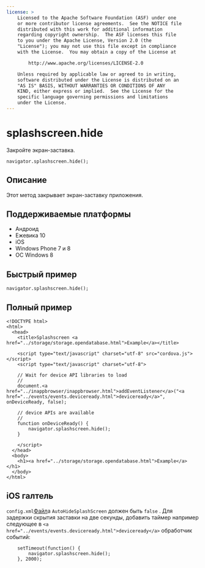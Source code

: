 ```yaml
---
license: >
    Licensed to the Apache Software Foundation (ASF) under one
    or more contributor license agreements.  See the NOTICE file
    distributed with this work for additional information
    regarding copyright ownership.  The ASF licenses this file
    to you under the Apache License, Version 2.0 (the
    "License"); you may not use this file except in compliance
    with the License.  You may obtain a copy of the License at

        http://www.apache.org/licenses/LICENSE-2.0

    Unless required by applicable law or agreed to in writing,
    software distributed under the License is distributed on an
    "AS IS" BASIS, WITHOUT WARRANTIES OR CONDITIONS OF ANY
    KIND, either express or implied.  See the License for the
    specific language governing permissions and limitations
    under the License.
---
```


# splashscreen.hide

Закройте экран-заставка.

    navigator.splashscreen.hide();
    

## Описание

Этот метод закрывает экран-заставку приложения.

## Поддерживаемые платформы

*   Андроид
*   Ежевика 10
*   iOS
*   Windows Phone 7 и 8
*   ОС Windows 8

## Быстрый пример

    navigator.splashscreen.hide();
    

## Полный пример

    <!DOCTYPE html>
    <html>
      <head>
        <title>Splashscreen <a href="../storage/storage.opendatabase.html">Example</a></title>
    
        <script type="text/javascript" charset="utf-8" src="cordova.js"></script>
        <script type="text/javascript" charset="utf-8">
    
        // Wait for device API libraries to load
        //
        document.<a href="../inappbrowser/inappbrowser.html">addEventListener</a>("<a href="../events/events.deviceready.html">deviceready</a>", onDeviceReady, false);
    
        // device APIs are available
        //
        function onDeviceReady() {
            navigator.splashscreen.hide();
        }
    
        </script>
      </head>
      <body>
        <h1><a href="../storage/storage.opendatabase.html">Example</a></h1>
      </body>
    </html>
    

## iOS галтель

`config.xml`<a href="../file/fileobj/fileobj.html">Файл</a>а `AutoHideSplashScreen` должен быть `false` . Для задержки скрытия заставки на две секунды, добавить таймер например следующее в `<a href="../events/events.deviceready.html">deviceready</a>` обработчик событий:

        setTimeout(function() {
            navigator.splashscreen.hide();
        }, 2000);